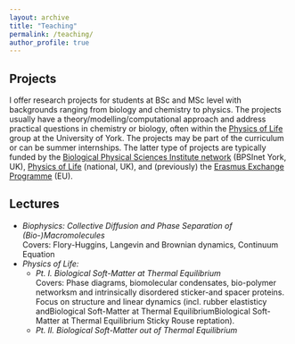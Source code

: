 ```yaml
---
layout: archive
title: "Teaching"
permalink: /teaching/
author_profile: true
---
```




Projects
-----

I offer research projects for students at BSc and MSc level with backgrounds ranging from biology and chemistry to physics.
The projects usually have a theory/modelling/computational approach and address practical questions in chemistry or biology, often within the [Physics of Life](https://www.york.ac.uk/physics/research/physics-of-life/) group at the University of York.
The projects may be part of the curriculum or can be summer internships.
The latter type of projects are typically funded by the [Biological Physical Sciences Institute network](https://www.york.ac.uk/physics/bpsi/) (BPSInet York, UK), [Physics of Life](https://www.physicsoflife.org.uk/) (national, UK), and (previously) the [Erasmus Exchange Programme](https://ec.europa.eu/programmes/erasmus-plus/opportunities/individuals/students/studying-abroad_en) (EU).


Lectures
-----

* *Biophysics: Collective Diffusion and Phase Separation of (Bio-)Macromolecules*  
  Covers: Flory-Huggins, Langevin and Brownian dynamics, Continuum Equation  
* *Physics of Life:*  
  * *Pt. I. Biological Soft-Matter at Thermal Equilibrium*  
  Covers: Phase diagrams, biomolecular condensates, bio-polymer networksm and intrinsically disordered sticker-and spacer proteins. Focus on structure and linear dynamics (incl. rubber elastisticy andBiological Soft-Matter at Thermal EquilibriumBiological Soft-Matter at Thermal Equilibrium Sticky Rouse reptation).  
  * *Pt. II. Biological Soft-Matter out of Thermal Equilibrium*

<!---
#{% include base_path %}

#{% for post in site.teaching reversed %}
#  {% include archive-single.html %}
#{% endfor %}
-->
